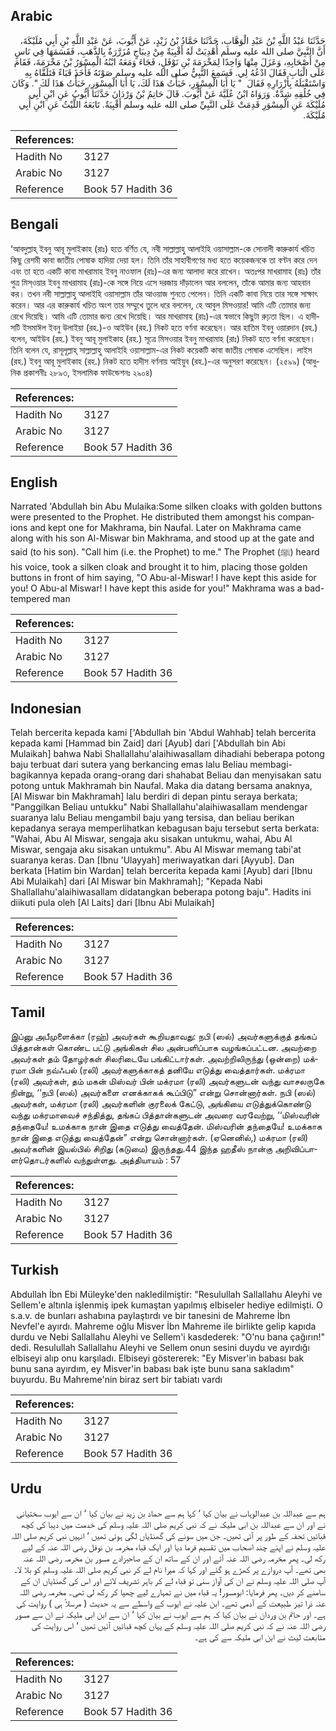 ## Arabic


<div dir="rtl" lang="ar" style={{fontSize:'larger',backgroundColor:'#f8f9fa',padding:20}}>
حَدَّثَنَا عَبْدُ اللَّهِ بْنُ عَبْدِ الْوَهَّابِ، حَدَّثَنَا حَمَّادُ بْنُ زَيْدٍ، عَنْ أَيُّوبَ، عَنْ عَبْدِ اللَّهِ بْنِ أَبِي مُلَيْكَةَ، أَنَّ النَّبِيَّ صلى الله عليه وسلم أُهْدِيَتْ لَهُ أَقْبِيَةٌ مِنْ دِيبَاجٍ مُزَرَّرَةٌ بِالذَّهَبِ، فَقَسَمَهَا فِي نَاسٍ مِنْ أَصْحَابِهِ، وَعَزَلَ مِنْهَا وَاحِدًا لِمَخْرَمَةَ بْنِ نَوْفَلٍ، فَجَاءَ وَمَعَهُ ابْنُهُ الْمِسْوَرُ بْنُ مَخْرَمَةَ، فَقَامَ عَلَى الْبَابِ فَقَالَ ادْعُهُ لِي‏.‏ فَسَمِعَ النَّبِيُّ صلى الله عليه وسلم صَوْتَهُ فَأَخَذَ قَبَاءً فَتَلَقَّاهُ بِهِ وَاسْتَقْبَلَهُ بِأَزْرَارِهِ فَقَالَ ‏ "‏ يَا أَبَا الْمِسْوَرِ، خَبَأْتُ هَذَا لَكَ، يَا أَبَا الْمِسْوَرِ، خَبَأْتُ هَذَا لَكَ ‏"‏‏.‏ وَكَانَ فِي خُلُقِهِ شِدَّةٌ‏.‏ وَرَوَاهُ ابْنُ عُلَيَّةَ عَنْ أَيُّوبَ‏.‏ قَالَ حَاتِمُ بْنُ وَرْدَانَ حَدَّثَنَا أَيُّوبُ عَنِ ابْنِ أَبِي مُلَيْكَةَ عَنِ الْمِسْوَرِ قَدِمَتْ عَلَى النَّبِيِّ صلى الله عليه وسلم أَقْبِيَةٌ‏.‏ تَابَعَهُ اللَّيْثُ عَنِ ابْنِ أَبِي مُلَيْكَةَ‏.‏
</div>
<div style={{backgroundColor:'#f8f9fa',padding:20, marginBottom: 10}}><table> <thead> <tr> <th>References:</th> <th></th> </tr> </thead> <tbody><tr><td>Hadith No</td><td>3127</td></tr><tr><td>Arabic No</td><td>3127</td></tr><tr><td>Reference</td><td>Book 57 Hadith 36</td></tr></tbody></table></div>

## Bengali


<div dir="ltr" lang="bn" style={{fontSize:'larger',backgroundColor:'#f8f9fa',padding:20}}>
‘আবদুল্লাহ্ ইবনু আবূ মুলাইকাহ (রাঃ) হতে বর্ণিত যে, নবী সাল্লাল্লাহু আলাইহি ওয়াসাল্লাম-কে সোনালী কারুকার্য খচিত কিছু রেশমী কাবা জাতীয় পোষাক হাদিয়া দেয়া হল। তিনি তাঁর সাহাবীগণের মধ্য হতে কয়েকজনকে তা বণ্টন করে দেন এবং তা হতে একটি কাবা মাখরামাহ ইবনু নাওফাল (রাঃ)-এর জন্য আলাদা করে রাখেন। অতঃপর মাখরামাহ (রাঃ) তাঁর পুত্র মিস্ওয়ার ইবনু মাখরামাহ (রাঃ)-কে সঙ্গে নিয়ে এসে দরজায় দাঁড়ালেন আর বললেন, তাঁকে আমার জন্য আহবান কর। তখন নবী সাল্লাল্লাহু আলাইহি ওয়াসাল্লাম তাঁর আওয়াজ শুনতে পেলেন। তিনি একটি কাবা নিয়ে তার সঙ্গে সাক্ষাৎ করেন। আর এর কারুকার্য খচিত অংশ তার সম্মুখে তুলে ধরে বললেন, হে আবুল মিসওয়ার! আমি এটি তোমার জন্য রেখে দিয়েছি। আমি এটি তোমার জন্য রেখে দিয়েছি। আর মাখরামাহ (রাঃ)-এর স্বভাবে কিছুটা রুঢ়তা ছিল। এ হাদীসটি ইসমাঈল ইবনু উলাইয়া (রহ.)-ও আইউব (রহ.) নিকট হতে বর্ণনা করেছেন। আর হাতিম ইবনু ওয়ারদান (রহ.) বলেন, আইউব (রহ.) ইবনু আবূ মুলাইকাহ (রহ.) সূত্রে মিসওয়ার ইবনু মাখরামাহ (রাঃ) নিকট হতে বর্ণনা করেছেন। তিনি বলেন যে, রাসূলূল্লাহ্ সাল্লাল্লাহু আলাইহি ওয়াসাল্লাম-এর নিকট কয়েকটি কাবা জাতীয় পোষাক এসেছিল। লাইস (রহ.) ইবনু আবূ মুলাইকাহ (রহ.) নিকট হতে হাদীস বর্ণনায় আইয়ুব (রহ.)-এর অনুসরণ করেছেন। (২৫৯৯) (আধুনিক প্রকাশনীঃ ২৮৯৩, ইসলামিক ফাউন্ডেশনঃ ২৯০৪)
</div>
<div style={{backgroundColor:'#f8f9fa',padding:20, marginBottom: 10}}><table> <thead> <tr> <th>References:</th> <th></th> </tr> </thead> <tbody><tr><td>Hadith No</td><td>3127</td></tr><tr><td>Arabic No</td><td>3127</td></tr><tr><td>Reference</td><td>Book 57 Hadith 36</td></tr></tbody></table></div>

## English


<div dir="ltr" lang="en" style={{fontSize:'larger',backgroundColor:'#f8f9fa',padding:20}}>
Narrated 'Abdullah bin Abu Mulaika:Some silken cloaks with golden buttons were presented to the Prophet. He distributed them amongst his companions and kept one for Makhrama, bin Naufal. Later on Makhrama came along with his son Al-Miswar bin Makhrama, and stood up at the gate and said (to his son). "Call him (i.e. the Prophet) to me." The Prophet (ﷺ) heard his voice, took a silken cloak and brought it to him, placing those golden buttons in front of him saying, "O Abu-al-Miswar! I have kept this aside for you! O Abu-al Miswar! I have kept this aside for you!" Makhrama was a bad-tempered man
</div>
<div style={{backgroundColor:'#f8f9fa',padding:20, marginBottom: 10}}><table> <thead> <tr> <th>References:</th> <th></th> </tr> </thead> <tbody><tr><td>Hadith No</td><td>3127</td></tr><tr><td>Arabic No</td><td>3127</td></tr><tr><td>Reference</td><td>Book 57 Hadith 36</td></tr></tbody></table></div>

## Indonesian


<div dir="ltr" lang="id" style={{fontSize:'larger',backgroundColor:'#f8f9fa',padding:20}}>
Telah bercerita kepada kami ['Abdullah bin 'Abdul Wahhab] telah bercerita kepada kami [Hammad bin Zaid] dari [Ayub] dari ['Abdullah bin Abi Mulaikah] bahwa Nabi Shallallahu'alaihiwasallam dihadiahi beberapa potong baju terbuat dari sutera yang berkancing emas lalu Beliau membagi-bagikannya kepada orang-orang dari shahabat Beliau dan menyisakan satu potong untuk Makhramah bin Naufal. Maka dia datang bersama anaknya, [Al Miswar bin Makhramah] lalu berdiri di depan pintu seraya berkata; "Panggilkan Beliau untukku" Nabi Shallallahu'alaihiwasallam mendengar suaranya lalu Beliau mengambil baju yang tersisa, dan beliau berikan kepadanya seraya memperlihatkan kebagusan baju tersebut serta berkata: "Wahai, Abu Al Miswar, sengaja aku sisakan untukmu, wahai, Abu Al Miswar, sengaja aku sisakan untukmu". Abu Al Miswar memang tabi'at suaranya keras. Dan [Ibnu 'Ulayyah] meriwayatkan dari [Ayyub]. Dan berkata [Hatim bin Wardan] telah bercerita kepada kami [Ayub] dari [Ibnu Abi Mulaikah] dari [Al Miswar bin Makhramah]; "Kepada Nabi Shallallahu'alaihiwasallam didatangkan beberapa potong baju". Hadits ini diikuti pula oleh [Al Laits] dari [Ibnu Abi Mulaikah]
</div>
<div style={{backgroundColor:'#f8f9fa',padding:20, marginBottom: 10}}><table> <thead> <tr> <th>References:</th> <th></th> </tr> </thead> <tbody><tr><td>Hadith No</td><td>3127</td></tr><tr><td>Arabic No</td><td>3127</td></tr><tr><td>Reference</td><td>Book 57 Hadith 36</td></tr></tbody></table></div>

## Tamil


<div dir="ltr" lang="ta" style={{fontSize:'larger',backgroundColor:'#f8f9fa',padding:20}}>
இப்னு அபீமுளைக்கா (ரஹ்) அவர்கள் கூறியதாவது: நபி (ஸல்) அவர்களுக்குத் தங்கப் பித்தான்கள் கொண்ட பட்டு அங்கிகள் சில அன்பளிப்பாக வழங்கப்பட்டன. அவற்றை அவர்கள் தம் தோழர்கள் சிலரிடையே பங்கிட்டார்கள். அவற்றிலிருந்து (ஒன்றை) மக்ரமா பின் நவ்ஃபல் (ரலி) அவர்களுக்காகத் தனியே எடுத்து வைத்தார்கள். மக்ரமா (ரலி) அவர்கள், தம் மகன் மிஸ்வர் பின் மக்ரமா (ரலி) அவர்களுடன் வந்து வாசலருகே நின்று, ‘‘நபி (ஸல்) அவர்களை எனக்காகக் கூப்பிடு” என்று சொன்னார்கள். நபி (ஸல்) அவர்கள், மக்ரமா (ரலி) அவர்களின் குரலைக் கேட்டு, அங்கியை எடுத்துக்கொண்டு வந்து மக்ரமாவைச் சந்தித்து, தங்கப் பித்தான்களுடன் அவரை வரவேற்று, ‘‘மிஸ்வரின் தந்தையே! உமக்காக நான் இதை எடுத்து வைத்தேன். மிஸ்வரின் தந்தையே! உமக்காக நான் இதை எடுத்து வைத்தேன்” என்று சொன்னார்கள். (ஏனெனில்,) மக்ரமா (ரலி) அவர்களின் இயல்பில் சிறிது (கடுமை) இருந்தது.44 இந்த ஹதீஸ் நான்கு அறிவிப்பாளர்தொடர்களில் வந்துள்ளது. அத்தியாயம் : 57
</div>
<div style={{backgroundColor:'#f8f9fa',padding:20, marginBottom: 10}}><table> <thead> <tr> <th>References:</th> <th></th> </tr> </thead> <tbody><tr><td>Hadith No</td><td>3127</td></tr><tr><td>Arabic No</td><td>3127</td></tr><tr><td>Reference</td><td>Book 57 Hadith 36</td></tr></tbody></table></div>

## Turkish


<div dir="ltr" lang="tr" style={{fontSize:'larger',backgroundColor:'#f8f9fa',padding:20}}>
Abdullah İbn Ebi Müleyke'den nakledilmiştir: "Resulullah Sallallahu Aleyhi ve Sellem'e altınla işlenmiş ipek kumaştan yapılmış elbiseler hediye edilmişti. O s.a.v. de bunları ashabına paylaştırdı ve bir tanesini de Mahreme İbn Nevfel'e ayırdı. Mahreme oğlu Misver İbn Mahreme ile birlikte gelip kapıda durdu ve Nebi Sallallahu Aleyhi ve Sellem'i kasdederek: "O'nu bana çağırın!" dedi. Resulullah Sallallahu Aleyhi ve Sellem onun sesini duydu ve ayırdığı elbiseyi alıp onu karşıladı. Elbiseyi göstererek: "Ey Misver'in babası bak bunu sana ayırdım, ey Misver'in babası bak işte bunu sana sakladım" buyurdu. Bu Mahreme'nin biraz sert bir tabiatı vardı
</div>
<div style={{backgroundColor:'#f8f9fa',padding:20, marginBottom: 10}}><table> <thead> <tr> <th>References:</th> <th></th> </tr> </thead> <tbody><tr><td>Hadith No</td><td>3127</td></tr><tr><td>Arabic No</td><td>3127</td></tr><tr><td>Reference</td><td>Book 57 Hadith 36</td></tr></tbody></table></div>

## Urdu


<div dir="rtl" lang="ur" style={{fontSize:'larger',backgroundColor:'#f8f9fa',padding:20}}>
ہم سے عبداللہ بن عبدالوہاب نے بیان کیا ‘ کہا ہم سے حماد بن زید نے بیان کیا ‘ ان سے ایوب سختیانی نے اور ان سے عبداللہ بن ابی ملیکہ نے کہ نبی کریم صلی اللہ علیہ وسلم کی خدمت میں دیبا کی کچھ قبائیں تحفہ کے طور پر آئی تھیں۔ جن میں سونے کی گھنڈیاں لگی ہوئی تھیں ‘ انہیں نبی کریم صلی اللہ علیہ وسلم نے اپنے چند اصحاب میں تقسیم فرما دیا اور ایک قباء مخرمہ بن نوفل رضی اللہ عنہ کے لیے رکھ لی۔ پھر مخرمہ رضی اللہ عنہ آئے اور ان کے ساتھ ان کے صاحبزادے مسور بن مخرمہ رضی اللہ عنہ بھی تھے۔ آپ دروازے پر کھڑے ہو گئے اور کہا کہ میرا نام لے کر نبی کریم صلی اللہ علیہ وسلم کو بلا لا۔ آپ صلی اللہ علیہ وسلم نے ان کی آواز سنی تو قباء لے کر باہر تشریف لائے اور اس کی گھنڈیاں ان کے سامنے کر دیں۔ پھر فرمایا: ابومسور! یہ قباء میں نے تمہارے لیے چھپا کر رکھ لی تھی۔ مخرمہ رضی اللہ عنہ ذرا تیز طبیعت کے آدمی تھے۔ ابن علیہ نے ایوب کے واسطے سے یہ حدیث ( مرسلاً ہی ) روایت کی ہے۔ اور حاتم بن وردان نے بیان کیا کہ ہم سے ایوب نے بیان کیا ‘ ان سے ابن ابی ملیکہ نے ان سے مسور رضی اللہ عنہ نے کہ نبی کریم صلی اللہ علیہ وسلم کے یہاں کچھ قبائیں آئیں تھیں ‘ اس روایت کی متابعت لیث نے ابن ابی ملیکہ سے کی ہے۔
</div>
<div style={{backgroundColor:'#f8f9fa',padding:20, marginBottom: 10}}><table> <thead> <tr> <th>References:</th> <th></th> </tr> </thead> <tbody><tr><td>Hadith No</td><td>3127</td></tr><tr><td>Arabic No</td><td>3127</td></tr><tr><td>Reference</td><td>Book 57 Hadith 36</td></tr></tbody></table></div>